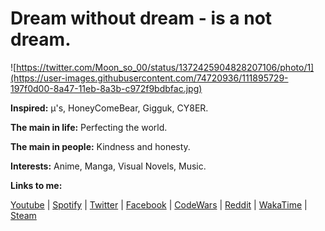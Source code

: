 # Dream without dream - is a not dream.

![https://twitter.com/Moon_so_00/status/1372425904828207106/photo/1](https://user-images.githubusercontent.com/74720936/111895729-197f0d00-8a47-11eb-8a3b-c972f9bdbfac.jpg)

**Inspired:** µ's, HoneyComeBear, Gigguk, CY8ER.

**The main in life:** Perfecting the world.

**The main in people:** Kindness and honesty.

**Interests:** Anime, Manga, Visual Novels, Music.

**Links to me:**

[Youtube](https://www.youtube.com/channel/UCYV8min3NRKlG51P2GfZnKg/) | [Spotify](https://open.spotify.com/user/31z32d5odfyuyyykagdvmfpzhwpy/) | [Twitter](https://twitter.com/DezlowNG/) | [Facebook](https://facebook.com/dezlowfb/) | [CodeWars](https://www.codewars.com/users/Dezlow) | [Reddit](https://www.reddit.com/user/DezlowNG) | [WakaTime](https://wakatime.com/@Dezlow) | [Steam](https://steamcommunity.com/id/DezlowNG)
